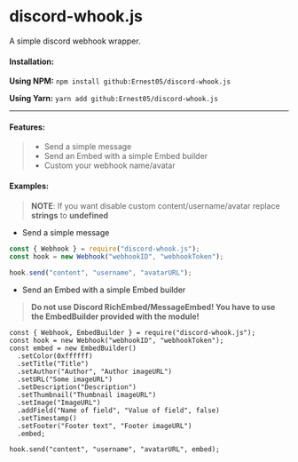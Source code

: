 # discord-whook.js

A simple discord webhook wrapper.

#### Installation:
**Using NPM:**
`npm install github:Ernest05/discord-whook.js`

**Using Yarn:**
`yarn add github:Ernest05/discord-whook.js`

<hr>

#### Features:
>- Send a simple message
>- Send an Embed with a simple Embed builder
>- Custom your webhook name/avatar

#### Examples:
>__NOTE__: If you want disable custom content/username/avatar replace **strings** to **undefined**

- Send a simple message 
```js
const { Webhook } = require("discord-whook.js");
const hook = new Webhook("webhookID", "webhookToken");

hook.send("content", "username", "avatarURL");
```

- Send an Embed with a simple Embed builder
>**Do not use Discord RichEmbed/MessageEmbed! You have to use the EmbedBuilder provided with the module!**<br>
```JS
const { Webhook, EmbedBuilder } = require("discord-whook.js");
const hook = new Webhook("webhookID", "webhookToken");
const embed = new EmbedBuilder()
  .setColor(0xffffff)
  .setTitle("Title")
  .setAuthor("Author", "Author imageURL")
  .setURL("Some imageURL")
  .setDescription("Description")
  .setThumbnail("Thumbnail imageURL")
  .setImage("ImageURL")
  .addField("Name of field", "Value of field", false)
  .setTimestamp()
  .setFooter("Footer text", "Footer imageURL")
  .embed;

hook.send("content", "username", "avatarURL", embed);
```

